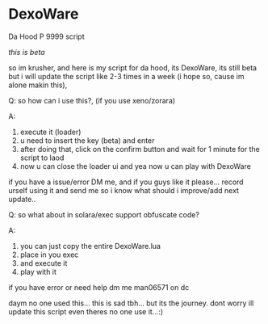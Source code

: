 # DexoWare
Da Hood P 9999 script

*this is beta*



so im krusher, and here is my script for da hood, its DexoWare, its still beta but i will update the script like 2-3 times in a week (i hope so, cause im alone makin this), 

Q: so how can i use this?, (if you use xeno/zorara)

A:
1. execute it (loader)
2. u need to insert the key (beta) and enter
3. after doing that, click on the confirm button and wait for 1 minute for the script to laod
4. now u can close the loader ui and yea now u can play with DexoWare

if you have a issue/error DM me, and if you guys like it please... record urself using it and send me so i know what should i improve/add next update..

Q: so what about in solara/exec support obfuscate code?

A:
1. you can just copy the entire DexoWare.lua
2. place in you exec
3. and execute it
4. play with it


if you have error or need help dm me
man06571 on dc





daym no one used this... this is sad tbh... but its the journey. dont worry ill update this script even theres no one use it...:)

